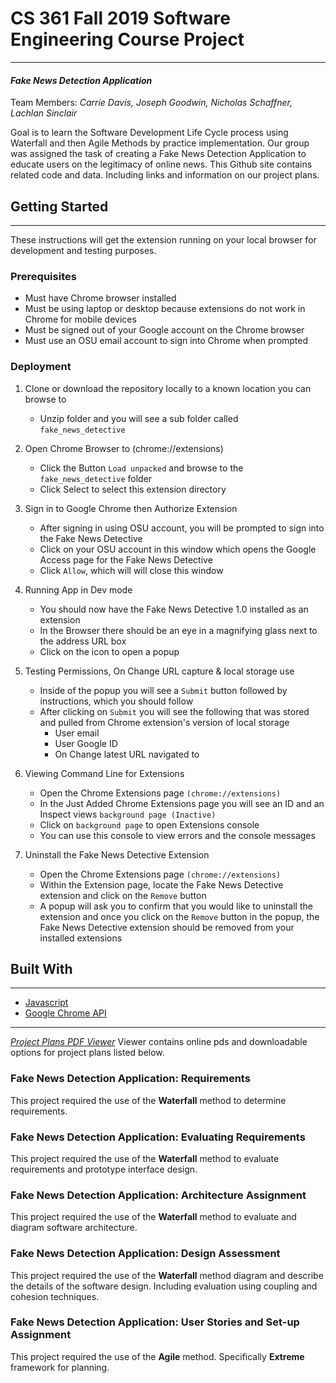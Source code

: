 # CS 361 Fall 2019 Software Engineering Course Project
---
#### _Fake News Detection Application_

Team Members: _Carrie Davis, Joseph Goodwin, Nicholas Schaffner, Lachlan Sinclair_ 

Goal is to learn the Software Development Life Cycle process using Waterfall and then Agile Methods by practice implementation. Our group was assigned the task of creating a Fake News Detection Application to educate users on the legitimacy of online news. This Github site contains related code and data. Including links and information on our project plans.

## Getting Started ##
---
These instructions will get the extension running on your local browser for development and testing purposes. 

### Prerequisites
- Must have Chrome browser installed
- Must be using laptop or desktop because extensions do not work in Chrome for mobile devices
- Must be signed out of your Google account on the Chrome browser
- Must use an OSU email account to sign into Chrome when prompted

### Deployment
1) Clone or download the repository locally to a known location you can browse to
	- Unzip folder and you will see a sub folder called `fake_news_detective`

2) Open Chrome Browser to (chrome://extensions)
	- Click the Button `Load unpacked` and browse to the `fake_news_detective` folder
	- Click Select to select this extension directory

3) Sign in to Google Chrome then Authorize Extension
	- After signing in using OSU account, you will be prompted to sign into the Fake News Detective
	- Click on your OSU account in this window which opens the Google Access page for the Fake News Detective
	- Click `Allow`, which will will close this window

4) Running App in Dev mode
	- You should now have the Fake News Detective 1.0 installed as an extension
	- In the Browser there should be an eye in a magnifying glass next to the address URL box
	- Click on the icon to open a popup

5) Testing Permissions, On Change URL capture & local storage use
	- Inside of the popup you will see a `Submit` button followed by instructions, which you should follow
	- After clicking on `Submit` you will see the following that was stored and pulled from Chrome extension's version of local storage
		- User email
		- User Google ID
		- On Change latest URL navigated to
	
6) Viewing Command Line for Extensions
	- Open the Chrome Extensions page `(chrome://extensions)`
	- In the Just Added Chrome Extensions page you will see an ID and an Inspect views `background page (Inactive)`
	- Click on `background page` to open Extensions console
	- You can use this console to view errors and the console messages

7) Uninstall the Fake News Detective Extension
	- Open the Chrome Extensions page `(chrome://extensions)`
	- Within the Extension page, locate the Fake News Detective extension and click on the `Remove` button
	- A popup will ask you to confirm that you would like to uninstall the extension and once you click on the `Remove` button in the popup, the Fake News Detective extension should be removed from your installed extensions

## Built With
---
* [Javascript](https://developer.mozilla.org/en-US/docs/Web/JavaScript)
* [Google Chrome API](https://developers.chrome.com/extensions/api_index)

---

[*Project Plans PDF Viewer*](https://cs361project-258620.appspot.com) 
Viewer contains online pds and downloadable options for project plans listed below.

### Fake News Detection Application: Requirements

This project required the use of the **Waterfall** method to determine requirements.  

### Fake News Detection Application: Evaluating Requirements

This project required the use of the **Waterfall** method to evaluate requirements and prototype interface design.  

### Fake News Detection Application: Architecture Assignment

This project required the use of the **Waterfall** method to evaluate and diagram software architecture.  

### Fake News Detection Application: Design Assessment

This project required the use of the **Waterfall** method diagram and describe the details of the software design. Including evaluation using coupling and cohesion techniques. 

### Fake News Detection Application: User Stories and Set-up Assignment

This project required the use of the **Agile** method. Specifically **Extreme** framework for planning.
